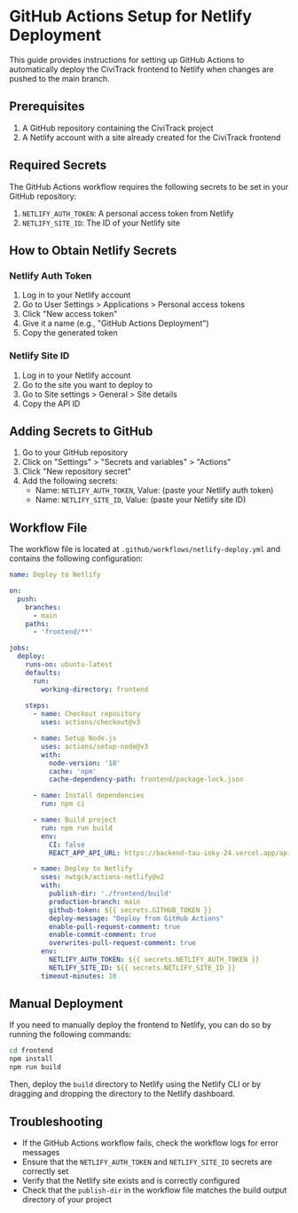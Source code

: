 # GitHub Actions Setup for Netlify Deployment

This guide provides instructions for setting up GitHub Actions to automatically deploy the CiviTrack frontend to Netlify when changes are pushed to the main branch.

## Prerequisites

1. A GitHub repository containing the CiviTrack project
2. A Netlify account with a site already created for the CiviTrack frontend

## Required Secrets

The GitHub Actions workflow requires the following secrets to be set in your GitHub repository:

1. `NETLIFY_AUTH_TOKEN`: A personal access token from Netlify
2. `NETLIFY_SITE_ID`: The ID of your Netlify site

## How to Obtain Netlify Secrets

### Netlify Auth Token

1. Log in to your Netlify account
2. Go to User Settings > Applications > Personal access tokens
3. Click "New access token"
4. Give it a name (e.g., "GitHub Actions Deployment")
5. Copy the generated token

### Netlify Site ID

1. Log in to your Netlify account
2. Go to the site you want to deploy to
3. Go to Site settings > General > Site details
4. Copy the API ID

## Adding Secrets to GitHub

1. Go to your GitHub repository
2. Click on "Settings" > "Secrets and variables" > "Actions"
3. Click "New repository secret"
4. Add the following secrets:
   - Name: `NETLIFY_AUTH_TOKEN`, Value: (paste your Netlify auth token)
   - Name: `NETLIFY_SITE_ID`, Value: (paste your Netlify site ID)

## Workflow File

The workflow file is located at `.github/workflows/netlify-deploy.yml` and contains the following configuration:

```yaml
name: Deploy to Netlify

on:
  push:
    branches:
      - main
    paths:
      - 'frontend/**'

jobs:
  deploy:
    runs-on: ubuntu-latest
    defaults:
      run:
        working-directory: frontend
    
    steps:
      - name: Checkout repository
        uses: actions/checkout@v3

      - name: Setup Node.js
        uses: actions/setup-node@v3
        with:
          node-version: '18'
          cache: 'npm'
          cache-dependency-path: frontend/package-lock.json

      - name: Install dependencies
        run: npm ci

      - name: Build project
        run: npm run build
        env:
          CI: false
          REACT_APP_API_URL: https://backend-tau-inky-24.vercel.app/api

      - name: Deploy to Netlify
        uses: nwtgck/actions-netlify@v2
        with:
          publish-dir: './frontend/build'
          production-branch: main
          github-token: ${{ secrets.GITHUB_TOKEN }}
          deploy-message: "Deploy from GitHub Actions"
          enable-pull-request-comment: true
          enable-commit-comment: true
          overwrites-pull-request-comment: true
        env:
          NETLIFY_AUTH_TOKEN: ${{ secrets.NETLIFY_AUTH_TOKEN }}
          NETLIFY_SITE_ID: ${{ secrets.NETLIFY_SITE_ID }}
        timeout-minutes: 10
```

## Manual Deployment

If you need to manually deploy the frontend to Netlify, you can do so by running the following commands:

```bash
cd frontend
npm install
npm run build
```

Then, deploy the `build` directory to Netlify using the Netlify CLI or by dragging and dropping the directory to the Netlify dashboard.

## Troubleshooting

- If the GitHub Actions workflow fails, check the workflow logs for error messages
- Ensure that the `NETLIFY_AUTH_TOKEN` and `NETLIFY_SITE_ID` secrets are correctly set
- Verify that the Netlify site exists and is correctly configured
- Check that the `publish-dir` in the workflow file matches the build output directory of your project